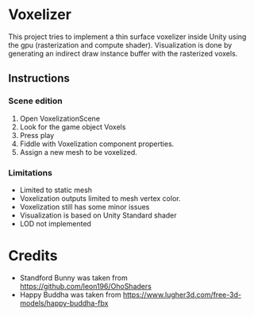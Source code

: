 # Voxelizer

This project tries to implement a thin surface voxelizer inside Unity using the gpu (rasterization and compute shader). Visualization is done by generating an indirect draw instance buffer with the rasterized voxels.

## Instructions

### Scene edition

1. Open VoxelizationScene
2. Look for the game object Voxels
3. Press play
4. Fiddle with Voxelization component properties.
5. Assign a new mesh to be voxelized.

### Limitations

* Limited to static mesh
* Voxelization outputs limited to mesh vertex color.
* Voxelization still has some minor issues
* Visualization is based on Unity Standard shader
* LOD not implemented

# Credits

* Standford Bunny was taken from https://github.com/leon196/OhoShaders
* Happy Buddha was taken from https://www.lugher3d.com/free-3d-models/happy-buddha-fbx